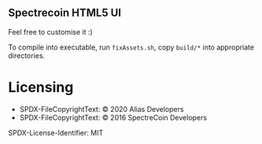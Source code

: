 ## Spectrecoin HTML5 UI

Feel free to customise it :)

To compile into executable, run `fixAssets.sh`, copy `build/*` into appropriate directories.

# Licensing

- SPDX-FileCopyrightText: © 2020 Alias Developers
- SPDX-FileCopyrightText: © 2016 SpectreCoin Developers

SPDX-License-Identifier: MIT
